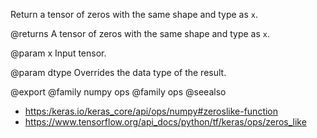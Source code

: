 Return a tensor of zeros with the same shape and type as `x`.

@returns
    A tensor of zeros with the same shape and type as `x`.

@param x
Input tensor.

@param dtype
Overrides the data type of the result.

@export
@family numpy ops
@family ops
@seealso
+ <https:/keras.io/keras_core/api/ops/numpy#zeroslike-function>
+ <https://www.tensorflow.org/api_docs/python/tf/keras/ops/zeros_like>
